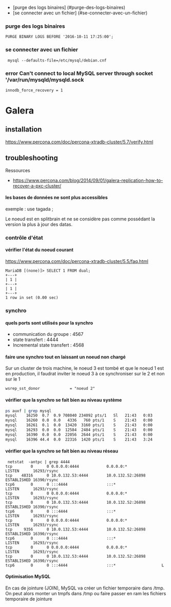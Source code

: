 * [purge des logs binaires] (#purge-des-logs-binaires)
* [se connecter avec un fichier] (#se-connecter-avec-un-fichier)

###  purge des logs binaires

```
PURGE BINARY LOGS BEFORE '2016-10-11 17:25:00';
```
### se connecter avec un fichier

```
 mysql --defaults-file=/etc/mysql/debian.cnf 
```

### error Can't connect to local MySQL server through socket '/var/run/mysqld/mysqld.sock
```
innodb_force_recovery = 1
```

# Galera

## installation

https://www.percona.com/doc/percona-xtradb-cluster/5.7/verify.html

## troubleshooting

Ressources

* https://www.percona.com/blog/2014/09/01/galera-replication-how-to-recover-a-pxc-cluster/

#### les bases de données ne sont plus accessibles
exemple : use tagada ;

Le noeud est en splitbrain et ne se considère pas comme possédant la version la plus à jour des datas.

### contrôle d'état

#### vérifier l'état du noeud courant

https://www.percona.com/doc/percona-xtradb-cluster/5.5/faq.html

```
MariaDB [(none)]> SELECT 1 FROM dual;
+---+
| 1 |
+---+
| 1 |
+---+
1 row in set (0.00 sec)
```
### synchro

#### quels ports sont utilisés pour la synchro

* communication du groupe : 4567 
* state transfert : 4444
* Incremental state transfert : 4568

####  faire une synchro tout en laissant un noeud non chargé

Sur un cluster de trois machine, le noeud 3 est tombé et que le noeud 1 est en production, il faudrat inviter le noeud  3 à ce synchroniser sur le 2 et non sur le 1
```
wsrep_sst_donor             = "noeud 2"
```
#### vérifier que la synchro se fait bien au niveau système

``` bash
ps auxf | grep mysql                                                                                                                                                                                         
mysql    16250  0.7  0.9 708040 234092 pts/1   Sl   21:43   0:03                      \_ mysqld
mysql    16260  0.0  0.0   4336   760 pts/1    S    21:43   0:00                      |   \_ sh -c wsrep_sst_rsync --role 'joiner' --address '10.0.132.53' --datadir '/var/lib/mysql/' --defaults-file '/etc/mysql/my.cnf' --defaults-group-suffix '' --parent '16250' --binlog '/var/log/mysql/mysql-bin' 
mysql    16261  0.1  0.0  13420  3160 pts/1    S    21:43   0:00                      |       \_ /bin/bash -ue /usr//bin/wsrep_sst_rsync --role joiner --address 10.0.132.53 --datadir /var/lib/mysql/ --defaults-file /etc/mysql/my.cnf --defaults-group-suffix  --parent 16250 --binlog /var/log/mysql/mysql-bin
mysql    16293  0.0  0.0  12584  2484 pts/1    S    21:43   0:00                      |           \_ rsync --daemon --no-detach --port 4444 --config /var/lib/mysql//rsync_sst.conf
mysql    16390  0.0  0.0  22056  2644 pts/1    S    21:43   0:00                      |           |   \_ rsync --daemon --no-detach --port 4444 --config /var/lib/mysql//rsync_sst.conf
mysql    16396 44.4  0.0  22316  1420 pts/1    S    21:43   3:24                      |           |       \_ rsync --daemon --no-detach --port 4444 --config /var/lib/mysql//rsync_sst.conf
```

#### vérifier que la synchro se fait bien au niveau réseau

```
 netstat  -antpc | grep 4444
tcp        0      0 0.0.0.0:4444            0.0.0.0:*               LISTEN      16293/rsync
tcp    48316      0 10.0.132.53:4444        10.0.132.52:26898       ESTABLISHED 16390/rsync
tcp6       0      0 :::4444                 :::*                    LISTEN      16293/rsync
tcp        0      0 0.0.0.0:4444            0.0.0.0:*               LISTEN      16293/rsync
tcp        0      0 10.0.132.53:4444        10.0.132.52:26898       ESTABLISHED 16390/rsync
tcp6       0      0 :::4444                 :::*                    LISTEN      16293/rsync
tcp        0      0 0.0.0.0:4444            0.0.0.0:*               LISTEN      16293/rsync
tcp     9356      0 10.0.132.53:4444        10.0.132.52:26898       ESTABLISHED 16390/rsync
tcp6       0      0 :::4444                 :::*                    LISTEN      16293/rsync
tcp        0      0 0.0.0.0:4444            0.0.0.0:*               LISTEN      16293/rsync
tcp        0      0 10.0.132.53:4444        10.0.132.52:26898       ESTABLISHED 16390/rsync
tcp6       0      0 :::4444                 :::*                    L
```

#### Optimisation MySQL

En cas de jointure (JOIN), MySQL va créer un fichier temporaire dans /tmp.
On peut alors monter un tmpfs dans /tmp ou faire passer en ram les fichiers temporaire de jointure
